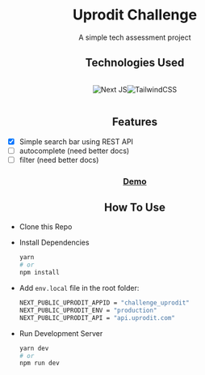 <h1 style='width:100%;text-align:center'>Uprodit Challenge</h1>

<p style='width:100%;text-align:center'> A simple tech assessment project</p>

<h2 style='width:100%;text-align:center'>Technologies Used</h2>

<div style='display:flex;flex-wrap:wrap;justify-content:center;width:100%;'>

![Next JS](https://img.shields.io/badge/Next-black?style=for-the-badge&logo=next.js&logoColor=white)![TailwindCSS](https://img.shields.io/badge/tailwindcss-%2338B2AC.svg?style=for-the-badge&logo=tailwind-css&logoColor=white)

</div>

<h2 style='width:100%;text-align:center'>Features</h2>

- [x] Simple search bar using REST API
- [ ] autocomplete (need better docs)
- [ ] filter (need better docs)

<h3 style='width:100%;text-align:center'>

[Demo](https://odinbook-next.vercel.app)

</h3>

<h2 style='width:100%;text-align:center'>How To Use</h2>

- Clone this Repo
- Install Dependencies

  ```bash
  yarn
  # or
  npm install
  ```

- Add `env.local` file in the root folder:

  ```bash
  NEXT_PUBLIC_UPRODIT_APPID = "challenge_uprodit"
  NEXT_PUBLIC_UPRODIT_ENV = "production"
  NEXT_PUBLIC_UPRODIT_API = "api.uprodit.com"

  ```

- Run Development Server

  ```bash
  yarn dev
  # or
  npm run dev
  ```
